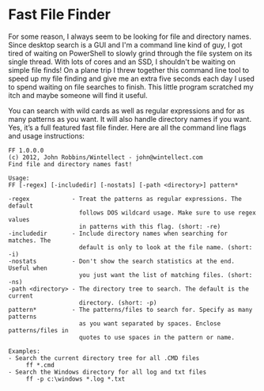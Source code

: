 # Fast File Finder #

For some reason, I always seem to be looking for file and directory names. Since desktop search is a GUI and I'm a command line kind of guy, I got tired of waiting on PowerShell to slowly grind through the file system on its single thread. With lots of cores and an SSD, I shouldn't be waiting on simple file finds! On a plane trip I threw together this command line tool to speed up my file finding and give me an extra five seconds each day I used to spend waiting on file searches to finish. This little program scratched my itch and maybe someone will find it useful.

You can search with wild cards as well as regular expressions and for as many patterns as you want. It will also handle directory names if you want. Yes, it’s a full featured fast file finder. Here are all the command line flags and usage instructions:

    FF 1.0.0.0
    (c) 2012, John Robbins/Wintellect - john@wintellect.com
    Find file and directory names fast!

    Usage:
    FF [-regex] [-includedir] [-nostats] [-path <directory>] pattern*

    -regex            - Treat the patterns as regular expressions. The default
                        follows DOS wildcard usage. Make sure to use regex values
                        in patterns with this flag. (short: -re)
    -includedir       - Include directory names when searching for matches. The
                        default is only to look at the file name. (short: -i)
    -nostats          - Don't show the search statistics at the end. Useful when
                        you just want the list of matching files. (short: -ns)
    -path <directory> - The directory tree to search. The default is the current
                        directory. (short: -p)
    pattern*          - The patterns/files to search for. Specify as many patterns
                        as you want separated by spaces. Enclose patterns/files in
                        quotes to use spaces in the pattern or name.

    Examples:
    - Search the current directory tree for all .CMD files
         ff *.cmd
    - Search the Windows directory for all log and txt files
         ff -p c:\windows *.log *.txt
	